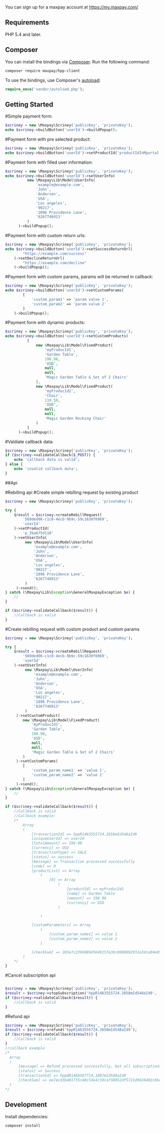You can sign up for a maxpay account at https://my.maxpay.com/

## Requirements

PHP 5.4 and later.

## Composer

You can install the bindings via [Composer](http://getcomposer.org/). Run the following command:

```bash
composer require maxpay/hpp-client
```

To use the bindings, use Composer's [autoload](https://getcomposer.org/doc/00-intro.md#autoloading):

```php
require_once('vendor/autoload.php');
```

## Getting Started

#Simple payment form:

```php
$scriney = new \Maxpay\Scriney('publicKey', 'privateKey');
echo $scriney->buildButton('userId')->buildPopup();
```

#Payment form with pre selected product:

```php
$scriney = new \Maxpay\Scriney('publicKey', 'privateKey');
echo $scriney->buildButton('userId')->setProductId('productIdInMportal')->buildPopup();
```

#Payment form with filled user information:

```php
$scriney = new \Maxpay\Scriney('publicKey', 'privateKey');
echo $scriney->buildButton('userId')->setUserInfo(
          new \Maxpay\Lib\Model\UserInfo(
              'example@example.com',
              'John',
              'Anderson',
              'USA',
              'Los angeles',
              '90217',
              '2896 Providence Lane',
              '6267746913'
          )
      )->buildPopup();
```

#Payment form with custom return urls:

```php
$scriney = new \Maxpay\Scriney('publicKey', 'privateKey');
echo $scriney->buildButton('userId')->setSuccessReturnUrl(
        "https://example.com/success"
    )->setDeclineReturnUrl(
        "https://example.com/decline"
    )->buildPopup();
```

#Payment form with custom params, params will be returned in callback:

```php
$scriney = new \Maxpay\Scriney('publicKey', 'privateKey');
echo $scriney->buildButton('userId')->setCustomParams(
        [
            'custom_param1' => 'param value 1',
            'custom_param2' => 'param value 2'
        ]
    )->buildPopup();
```

#Payment form with dynamic products:

```php
$scriney = new \Maxpay\Scriney('publicKey', 'privateKey');
echo $scriney->buildButton('userId')->setCustomProducts(
          [
              new \Maxpay\Lib\Model\FixedProduct(
                  'myProducId1',
                  'Garden Table',
                  198.98,
                  'USD',
                  null,
                  null,
                  'Magic Garden Table & Set of 2 Chairs'
              ),
              new \Maxpay\Lib\Model\FixedProduct(
                  'myProducId2',
                  'Chair',
                  110.50,
                  'USD',
                  null,
                  null,
                  'Magic Garden Rocking Chair'
              )
          ]
      )->buildPopup();
```
#Valdiate callback data:

```php
$scriney = new \Maxpay\Scriney('publicKey', 'privateKey');
if ($scriney->validateCallback($_POST)) {
    echo 'callback data is valid';
} else {
    echo 'invalid callback data';
}
```
##Api

#Rebilling api
#Create simple rebilling request by existing product
```php
$scriney = new \Maxpay\Scriney('publicKey', 'privateKey');

try {
    $result = $scriney->createRebillRequest(
        '569ded06-c1c0-4ecb-9b9c-59c1630f6969',
        'userId'
    )->setProductId(
        'p_3ba675d110'
    )->setUserInfo(
         new \Maxpay\Lib\Model\UserInfo(
             'example@example.com',
             'John',
             'Anderson',
             'USA',
             'Los angeles',
             '90217',
             '2896 Providence Lane',
             '6267746913'
         )
     )->send();
} catch (\Maxpay\Lib\Exception\GeneralMaxpayException $e) {
    //
}

if ($scriney->validateCallback($result)) {
    //Callback is valid
}

```

#Create rebilling request with custom product and custom params
```php
$scriney = new \Maxpay\Scriney('publicKey', 'privateKey');

try {
    $result = $scriney->createRebillRequest(
        '569ded06-c1c0-4ecb-9b9c-59c1630f6969',
        'userId'
    )->setUserInfo(
         new \Maxpay\Lib\Model\UserInfo(
             'example@example.com',
             'John',
             'Anderson',
             'USA',
             'Los angeles',
             '90217',
             '2896 Providence Lane',
             '6267746913'
         )
     )->setCustomProduct(
        new \Maxpay\Lib\Model\FixedProduct(
            'myProducId1',
            'Garden Table',
            198.98,
            'USD',
            null,
            null,
            'Magic Garden Table & Set of 2 Chairs'
        )
     )->setCustomParams(
        [
            'custom_param_name1' => 'value 1',
            'custom_param_name2' => 'value 2'
        ]
     )->send();
} catch (\Maxpay\Lib\Exception\GeneralMaxpayException $e) {
    //
}

if ($scriney->validateCallback($result)) {
    //Callback is valid
    //Callback example:
    /*
        Array
        (
            [transactionId] => hppR1463555724.2658mId548aId9
            [uniqueUserId] => userId
            [totalAmount] => 198.98
            [currency] => USD
            [transactionType] => SALE
            [status] => success
            [message] => Transaction processed successfully
            [code] => 0
            [productList] => Array
                (
                    [0] => Array
                        (
                            [productId] => myProducId1
                            [name] => Garden Table
                            [amount] => 198.98
                            [currency] => USD
                        )

                )

            [customParameters] => Array
                (
                    [custom_param_name1] => value 1
                    [custom_param_name2] => value 2
                )

            [checkSum] => 285e7c239dd8945b49157e36c0000692932e3dca04e8581ffa43abecef260beb
        )
    */
}

```

#Cancel subscription api
```php

$scriney = new \Maxpay\Scriney('publicKey', 'privateKey');
$result = $scriney->stopSubscription('hppR1463555724.2658mId548aId9', 'userId');
if ($scriney->validateCallback($result)) {
    //Callback is valid
}
```

#Refund api
```php
$scriney = new \Maxpay\Scriney('publicKey', 'privateKey');
$result = $scriney->refund('hppR1463555724.2658mId548aId9');
if ($scriney->validateCallback($result)) {
    //Callback is valid
}
//callback example
/*
  Array
  (
      [message] => Refund processed successfully, but all subscriptions already stopped.
      [status] => Success
      [transactionId] => hppAR1468587714.1807mId548aId9
      [checkSum] => ee7ecd3b401735c40c5da4c3dcaf38952df5721d9626402cbbc1ccadd65b5616
  )
*/
```
## Development

Install dependencies:

``` bash
composer install
```
